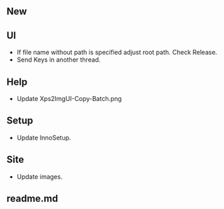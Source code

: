 ## New ##

## UI ## 

* If file name without path is specified adjust root path. Check Release.
* Send Keys in another thread.

## Help ##

* Update Xps2ImgUI-Copy-Batch.png

## Setup ##

* Update InnoSetup.

## Site ##

* Update images.

## readme.md ##
